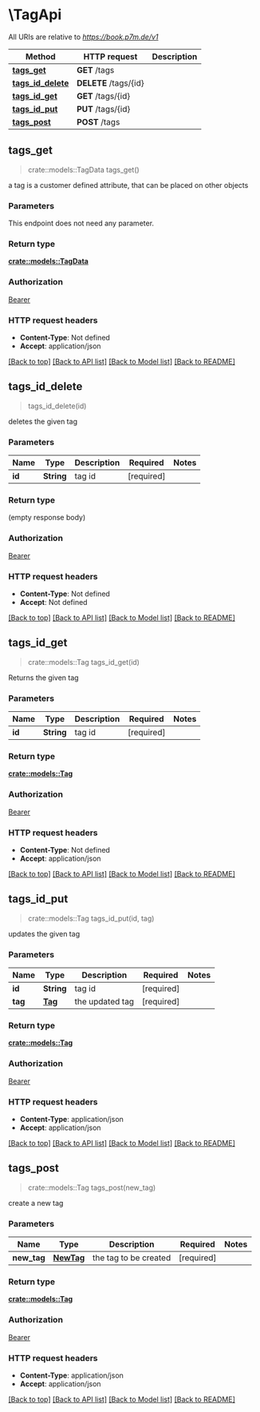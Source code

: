 # \TagApi

All URIs are relative to *https://book.p7m.de/v1*

Method | HTTP request | Description
------------- | ------------- | -------------
[**tags_get**](TagApi.md#tags_get) | **GET** /tags | 
[**tags_id_delete**](TagApi.md#tags_id_delete) | **DELETE** /tags/{id} | 
[**tags_id_get**](TagApi.md#tags_id_get) | **GET** /tags/{id} | 
[**tags_id_put**](TagApi.md#tags_id_put) | **PUT** /tags/{id} | 
[**tags_post**](TagApi.md#tags_post) | **POST** /tags | 



## tags_get

> crate::models::TagData tags_get()


a tag is a customer defined attribute, that can be placed on other objects

### Parameters

This endpoint does not need any parameter.

### Return type

[**crate::models::TagData**](TagData.md)

### Authorization

[Bearer](../README.md#Bearer)

### HTTP request headers

- **Content-Type**: Not defined
- **Accept**: application/json

[[Back to top]](#) [[Back to API list]](../README.md#documentation-for-api-endpoints) [[Back to Model list]](../README.md#documentation-for-models) [[Back to README]](../README.md)


## tags_id_delete

> tags_id_delete(id)


deletes the given tag

### Parameters


Name | Type | Description  | Required | Notes
------------- | ------------- | ------------- | ------------- | -------------
**id** | **String** | tag id | [required] |

### Return type

 (empty response body)

### Authorization

[Bearer](../README.md#Bearer)

### HTTP request headers

- **Content-Type**: Not defined
- **Accept**: Not defined

[[Back to top]](#) [[Back to API list]](../README.md#documentation-for-api-endpoints) [[Back to Model list]](../README.md#documentation-for-models) [[Back to README]](../README.md)


## tags_id_get

> crate::models::Tag tags_id_get(id)


Returns the given tag

### Parameters


Name | Type | Description  | Required | Notes
------------- | ------------- | ------------- | ------------- | -------------
**id** | **String** | tag id | [required] |

### Return type

[**crate::models::Tag**](Tag.md)

### Authorization

[Bearer](../README.md#Bearer)

### HTTP request headers

- **Content-Type**: Not defined
- **Accept**: application/json

[[Back to top]](#) [[Back to API list]](../README.md#documentation-for-api-endpoints) [[Back to Model list]](../README.md#documentation-for-models) [[Back to README]](../README.md)


## tags_id_put

> crate::models::Tag tags_id_put(id, tag)


updates the given tag

### Parameters


Name | Type | Description  | Required | Notes
------------- | ------------- | ------------- | ------------- | -------------
**id** | **String** | tag id | [required] |
**tag** | [**Tag**](Tag.md) | the updated tag | [required] |

### Return type

[**crate::models::Tag**](Tag.md)

### Authorization

[Bearer](../README.md#Bearer)

### HTTP request headers

- **Content-Type**: application/json
- **Accept**: application/json

[[Back to top]](#) [[Back to API list]](../README.md#documentation-for-api-endpoints) [[Back to Model list]](../README.md#documentation-for-models) [[Back to README]](../README.md)


## tags_post

> crate::models::Tag tags_post(new_tag)


create a new tag

### Parameters


Name | Type | Description  | Required | Notes
------------- | ------------- | ------------- | ------------- | -------------
**new_tag** | [**NewTag**](NewTag.md) | the tag to be created | [required] |

### Return type

[**crate::models::Tag**](Tag.md)

### Authorization

[Bearer](../README.md#Bearer)

### HTTP request headers

- **Content-Type**: application/json
- **Accept**: application/json

[[Back to top]](#) [[Back to API list]](../README.md#documentation-for-api-endpoints) [[Back to Model list]](../README.md#documentation-for-models) [[Back to README]](../README.md)

